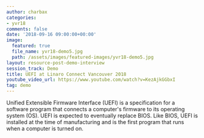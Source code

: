 ```yaml
---
author: charbax
categories:
- yvr18
comments: false
date: '2018-09-16 09:00:00+00:00'
image:
  featured: true
  file_name: yvr18-demo5.jpg
  path: /assets/images/featured-images/yvr18-demo5.jpg
layout: resource-post-demo-interview
session_track: Demo
title: UEFI at Linaro Connect Vancouver 2018
youtube_video_url: https://www.youtube.com/watch?v=KezAjkGGbxI
tag: demo
---
```

Unified Extensible Firmware Interface (UEFI) is a specification for a software program that connects a computer's firmware to its operating system (OS). UEFI is expected to eventually replace BIOS. Like BIOS, UEFI is installed at the time of manufacturing and is the first program that runs when a computer is turned on.
